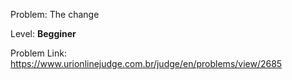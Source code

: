 Problem: The change

Level: **Begginer**

Problem Link: https://www.urionlinejudge.com.br/judge/en/problems/view/2685